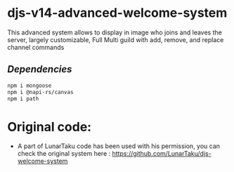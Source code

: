 # djs-v14-advanced-welcome-system
This advanced system allows to display in image who joins and leaves the server, largely customizable, Full Multi guild with add, remove, and replace channel commands

## _Dependencies_
```sh
npm i mongoose
npm i @napi-rs/canvas
npm i path
```

# Original code:
- A part of LunarTaku code has been used with his permission, you can check the original system here : https://github.com/LunarTaku/djs-welcome-system
